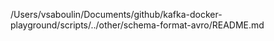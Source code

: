 /Users/vsaboulin/Documents/github/kafka-docker-playground/scripts/../other/schema-format-avro/README.md